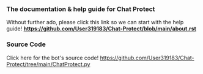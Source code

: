 
### The documentation & help guide for Chat Protect

Without further ado, please click this link so we can start with the help guide! **https://github.com/User319183/Chat-Protect/blob/main/about.rst**

### Source Code
Click here for the bot's source code! https://github.com/User319183/Chat-Protect/tree/main/ChatProtect.py
